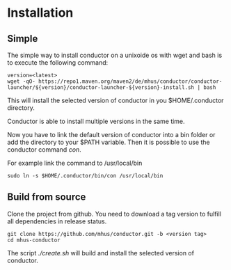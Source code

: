 # Installation

## Simple

The simple way to install conductor on a unixoide os with wget and bash
is to execute the following command:

    version=<latest>
    wget -qO- https://repo1.maven.org/maven2/de/mhus/conductor/conductor-launcher/${version}/conductor-launcher-${version}-install.sh | bash

This will install the selected version of conductor in you
$HOME/.conductor directory.

Conductor is able to install multiple versions in the same time.

Now you have to link the default version of conductor into a bin folder
or add the directory to your $PATH variable. Then it is possible to use
the conductor command *con*.

For example link the command to /usr/local/bin

    sudo ln -s $HOME/.conductor/bin/con /usr/local/bin

## Build from source

Clone the project from github. You need to download a tag version to
fulfill all dependencies in release status.

    git clone https://github.com/mhus/conductor.git -b <version tag>
    cd mhus-conductor

The script *./create.sh* will build and install the selected version of
conductor.
